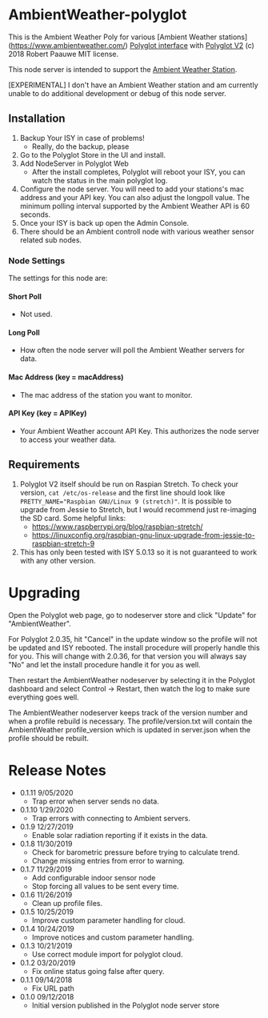 
# AmbientWeather-polyglot

This is the Ambient Weather Poly for various [Ambient Weather stations] (https://www.ambientweather.com/) [Polyglot interface](http://www.universal-devices.com/developers/polyglot/docs/) with  [Polyglot V2](https://github.com/Einstein42/udi-polyglotv2)
(c) 2018 Robert Paauwe
MIT license.

This node server is intended to support the [Ambient Weather Station](http://www.ambientweather.com/). 

[EXPERIMENTAL]
I don't have an Ambient Weather station and am currently unable to do additional development or debug of this node server.

## Installation

1. Backup Your ISY in case of problems!
   * Really, do the backup, please
2. Go to the Polyglot Store in the UI and install.
3. Add NodeServer in Polyglot Web
   * After the install completes, Polyglot will reboot your ISY, you can watch the status in the main polyglot log.
4. Configure the node server. You will need to add your stations's mac address and your API key. You can also adjust the longpoll value. The minimum polling interval supported by the Ambient Weather API is 60 seconds.
5. Once your ISY is back up open the Admin Console.
6. There should be an Ambient controll node with various weather sensor related sub nodes.

### Node Settings
The settings for this node are:

#### Short Poll
   * Not used.
#### Long Poll
   * How often the node server will poll the Ambient Weather servers for data.
#### Mac Address (key = macAddress)
   * The mac address of the station you want to monitor.
#### API Key (key = APIKey)
   * Your Ambient Weather account API Key. This authorizes the node server to access your weather data.


## Requirements

1. Polyglot V2 itself should be run on Raspian Stretch.
  To check your version, ```cat /etc/os-release``` and the first line should look like
  ```PRETTY_NAME="Raspbian GNU/Linux 9 (stretch)"```. It is possible to upgrade from Jessie to
  Stretch, but I would recommend just re-imaging the SD card.  Some helpful links:
   * https://www.raspberrypi.org/blog/raspbian-stretch/
   * https://linuxconfig.org/raspbian-gnu-linux-upgrade-from-jessie-to-raspbian-stretch-9
2. This has only been tested with ISY 5.0.13 so it is not guaranteed to work with any other version.

# Upgrading

Open the Polyglot web page, go to nodeserver store and click "Update" for "AmbientWeather".

For Polyglot 2.0.35, hit "Cancel" in the update window so the profile will not be updated and ISY rebooted.  The install procedure will properly handle this for you.  This will change with 2.0.36, for that version you will always say "No" and let the install procedure handle it for you as well.

Then restart the AmbientWeather nodeserver by selecting it in the Polyglot dashboard and select Control -> Restart, then watch the log to make sure everything goes well.

The AmbientWeather nodeserver keeps track of the version number and when a profile rebuild is necessary.  The profile/version.txt will contain the AmbientWeather profile_version which is updated in server.json when the profile should be rebuilt.

# Release Notes

- 0.1.11 9/05/2020
   - Trap error when server sends no data.
- 0.1.10 1/29/2020
   - Trap errors with connecting to Ambient servers.
- 0.1.9 12/27/2019
   - Enable solar radiation reporting if it exists in the data.
- 0.1.8 11/30/2019
   - Check for barometric pressure before trying to calculate trend.
   - Change missing entries from error to warning.
- 0.1.7 11/29/2019
   - Add configurable indoor sensor node
   - Stop forcing all values to be sent every time.
- 0.1.6 11/26/2019
   - Clean up profile files.
- 0.1.5 10/25/2019
   - Improve custom parameter handling for cloud.
- 0.1.4 10/24/2019
   - Improve notices and custom parameter handling.
- 0.1.3 10/21/2019
   - Use correct module import for polyglot cloud.
- 0.1.2 03/20/2019
   - Fix online status going false after query.
- 0.1.1 09/14/2018
   - Fix URL path
- 0.1.0 09/12/2018
   - Initial version published in the Polyglot node server store
